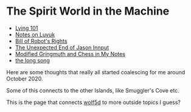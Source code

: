 # The Spirit World in the Machine

- [Lying 101](f2b02fd6-e987-4c8f-9400-9d1765a5d4a7.md)
- [Notes on Luvuk](497f927e-195f-4909-92be-dea39f6cec11.md)
- [Bill of Robot's Rights](421ac0f7-9312-47ae-94fe-e026d512f81f.md)
- [The Unexpected End of Jason Innput](2d56d622-f130-4678-9163-565c525242d5.md)
- [Modified Gringmuth and Chess in My Notes](b8251224-d790-4eab-81b1-76d26c433980.md)
- [the long song](dea429d7-f13b-45c8-b0cd-a6a83d353cb1.md)

Here are some thoughts that really all started coalescing for me around October 2020.

Some of this connects to the other Islands, like Smuggler's Cove etc.

This is the page that connects [wolf5d](7d02ecc6-3d5e-4b71-b027-5fdb410471c4.md) to more outside topics I guess?
